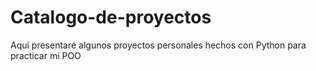 # Catalogo-de-proyectos
Aquí presentaré algunos proyectos personales hechos con Python para practicar mi POO
